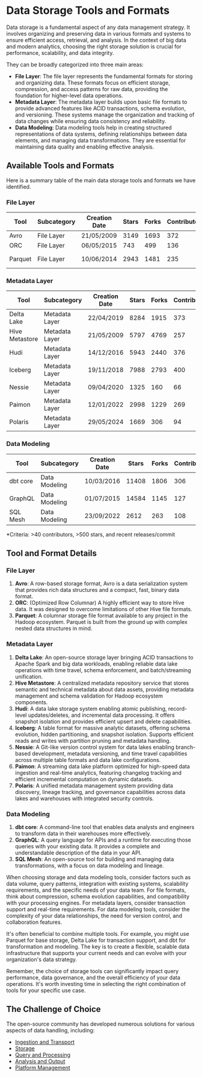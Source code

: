 # Data Storage Tools and Formats

Data storage is a fundamental aspect of any data management strategy. It involves organizing and preserving data in various formats and systems to ensure efficient access, retrieval, and analysis. In the context of big data and modern analytics, choosing the right storage solution is crucial for performance, scalability, and data integrity.

They can be broadly categorized into three main areas:
- **File Layer**: The file layer represents the fundamental formats for storing and organizing data. These formats focus on efficient storage, compression, and access patterns for raw data, providing the foundation for higher-level data operations.
- **Metadata Layer**: The metadata layer builds upon basic file formats to provide advanced features like ACID transactions, schema evolution, and versioning. These systems manage the organization and tracking of data changes while ensuring data consistency and reliability.
- **Data Modeling**: Data modeling tools help in creating structured representations of data systems, defining relationships between data elements, and managing data transformations. They are essential for maintaining data quality and enabling effective analysis.

## Available Tools and Formats

Here is a summary table of the main data storage tools and formats we have identified.

### File Layer

| Tool | Subcategory | Creation Date | Stars | Forks | Contributors | Last Release | Latest Commit | Meets Criteria* | Link |
|---|---|---|---|---|---|---|---|---|---|
| Avro | File Layer | 21/05/2009 | 3149 | 1693 | 372 | 05/08/2024 | 11/09/2025 | Yes | https://github.com/apache/avro |
| ORC | File Layer | 06/05/2015 | 743 | 499 | 136 | 30/07/2025 | 18/09/2025 | Yes | https://github.com/apache/orc |
| Parquet | File Layer | 10/06/2014 | 2943 | 1481 | 235 | 03/09/2025 | 21/09/2025 | Yes | https://github.com/apache/parquet-mr |

### Metadata Layer

| Tool | Subcategory | Creation Date | Stars | Forks | Contributors | Last Release | Latest Commit | Meets Criteria* | Link |
|---|---|---|---|---|---|---|---|---|---|
| Delta Lake | Metadata Layer | 22/04/2019 | 8284 | 1915 | 373 | 09/06/2025 | 19/09/2025 | Yes | https://github.com/delta-io/delta |
| Hive Metastore | Metadata Layer | 21/05/2009 | 5797 | 4769 | 257 | N/A | 18/09/2025 | Yes | https://github.com/apache/hive |
| Hudi | Metadata Layer | 14/12/2016 | 5943 | 2440 | 376 | 02/05/2025 | 21/09/2025 | Yes | https://github.com/apache/hudi |
| Iceberg | Metadata Layer | 19/11/2018 | 7988 | 2793 | 400 | 11/09/2025 | 21/09/2025 | Yes | https://github.com/apache/iceberg |
| Nessie | Metadata Layer | 09/04/2020 | 1325 | 160 | 66 | 19/09/2025 | 21/09/2025 | Yes | https://github.com/projectnessie/nessie |
| Paimon | Metadata Layer | 12/01/2022 | 2998 | 1229 | 269 | N/A | 19/09/2025 | Yes | https://github.com/apache/paimon |
| Polaris | Metadata Layer | 29/05/2024 | 1669 | 306 | 94 | 19/09/2025 | 21/09/2025 | Yes | https://github.com/apache/polaris |

### Data Modeling

| Tool | Subcategory | Creation Date | Stars | Forks | Contributors | Last Release | Latest Commit | Meets Criteria* | Link |
|---|---|---|---|---|---|---|---|---|---|
| dbt core | Data Modeling | 10/03/2016 | 11408 | 1806 | 306 | 10/09/2025 | 19/09/2025 | Yes | https://github.com/dbt-labs/dbt-core |
| GraphQL | Data Modeling | 01/07/2015 | 14584 | 1145 | 127 | 04/09/2025 | 04/09/2025 | Yes | https://github.com/graphql/graphql-spec |
| SQL Mesh | Data Modeling | 23/09/2022 | 2612 | 263 | 108 | 19/09/2025 | 19/09/2025 | Yes | https://github.com/TobikoData/sqlmesh |

*Criteria: >40 contributors, >500 stars, and recent releases/commit

## Tool and Format Details

### File Layer

1. **Avro**: A row-based storage format, Avro is a data serialization system that provides rich data structures and a compact, fast, binary data format.
2. **ORC**: (Optimized Row Columnar) A highly efficient way to store Hive data. It was designed to overcome limitations of other Hive file formats.
3. **Parquet**: A columnar storage file format available to any project in the Hadoop ecosystem. Parquet is built from the ground up with complex nested data structures in mind.

### Metadata Layer

1. **Delta Lake**: An open-source storage layer bringing ACID transactions to Apache Spark and big data workloads, enabling reliable data lake operations with time travel, schema enforcement, and batch/streaming unification.
2. **Hive Metastore**: A centralized metadata repository service that stores semantic and technical metadata about data assets, providing metadata management and schema validation for Hadoop ecosystem components.
3. **Hudi**: A data lake storage system enabling atomic publishing, record-level updates/deletes, and incremental data processing. It offers snapshot isolation and provides efficient upsert and delete capabilities.
4. **Iceberg**: A table format for massive analytic datasets, offering schema evolution, hidden partitioning, and snapshot isolation. Supports efficient reads and writes with partition pruning and metadata handling.
5. **Nessie**: A Git-like version control system for data lakes enabling branch-based development, metadata versioning, and time travel capabilities across multiple table formats and data lake configurations.
6. **Paimon**: A streaming data lake platform optimized for high-speed data ingestion and real-time analytics, featuring changelog tracking and efficient incremental computation on dynamic datasets.
7. **Polaris**: A unified metadata management system providing data discovery, lineage tracking, and governance capabilities across data lakes and warehouses with integrated security controls.

### Data Modeling

1. **dbt core**: A command-line tool that enables data analysts and engineers to transform data in their warehouses more effectively.
2. **GraphQL**: A query language for APIs and a runtime for executing those queries with your existing data. It provides a complete and understandable description of the data in your API.
3. **SQL Mesh**: An open-source tool for building and managing data transformations, with a focus on data modeling and lineage.

When choosing storage and data modeling tools, consider factors such as data volume, query patterns, integration with existing systems, scalability requirements, and the specific needs of your data team. For file formats, think about compression, schema evolution capabilities, and compatibility with your processing engines. For metadata layers, consider transaction support and real-time requirements. For data modeling tools, consider the complexity of your data relationships, the need for version control, and collaboration features.

It's often beneficial to combine multiple tools. For example, you might use Parquet for base storage, Delta Lake for transaction support, and dbt for transformation and modeling. The key is to create a flexible, scalable data infrastructure that supports your current needs and can evolve with your organization's data strategy.

Remember, the choice of storage tools can significantly impact query performance, data governance, and the overall efficiency of your data operations. It's worth investing time in selecting the right combination of tools for your specific use case.

## The Challenge of Choice
The open-source community has developed numerous solutions for various aspects of data handling, including:
- [Ingestion and Transport](01.ingestion_and_transport.md)
- [Storage](02.storage.md)
- [Query and Processing](03.query_and_processing.md)
- [Analysis and Output](04.analysis_and_output.md)
- [Platform Management](05.platform_management.md)